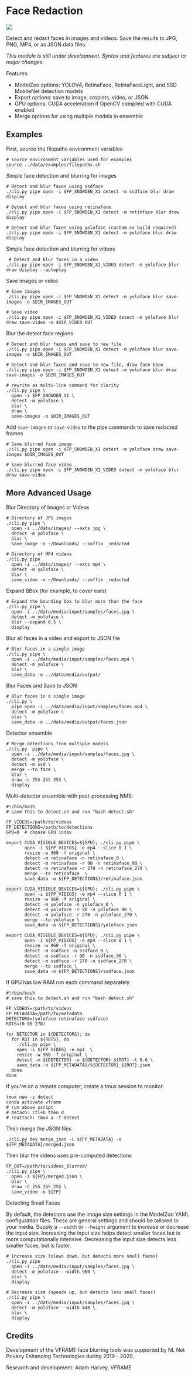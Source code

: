 # Face Redaction

![](assets/face-snowden-x1.png)


Detect and redact faces in images and videos. Save the results to JPG, PNG, MP4, or as JSON data files. 

*This module is still under development. Syntax and features are subject to major changes.*

Features:

- ModelZoo options: YOLOV4, RetinaFace, RetinaFaceLight, and SSD MobileNet detection models
- Export options: save to image, croplets, video, or JSON
- GPU options: CUDA acceleration if OpenCV compiled with CUDA enabled
- Merge options for using multiple models in ensemble


## Examples

First, source the filepaths environment variables
```
# source environment variables used for examples
source ../data/examples/filepaths.sh
```

Simple face detection and blurring for images
```
# Detect and blur faces using ssdface
./cli.py pipe open -i $FP_SNOWDEN_X1 detect -m ssdface blur draw display

# Detect and blur faces using retinaface
./cli.py pipe open -i $FP_SNOWDEN_X1 detect -m retinface blur draw display

# Detect and blur faces using yoloface (custom cv build required)
./cli.py pipe open -i $FP_SNOWDEN_X1 detect -m yoloface blur draw display
```

Simple face detection and blurring for videos
```
 # Detect and blur faces in a video
./cli.py pipe open -i $FP_SNOWDEN_X1_VIDEO detect -m yoloface blur draw display --autoplay
```

Save images or video
```
# Save images
./cli.py pipe open -i $FP_SNOWDEN_X1 detect -m yoloface blur save-images -o $DIR_IMAGES_OUT

# Save video
./cli.py pipe open -i $FP_SNOWDEN_X1_VIDEO detect -m yoloface blur draw save-video -o $DIR_VIDEO_OUT
```

Blur the detect face regions
```
# Detect and blur faces and save to new file
./cli.py pipe open -i $FP_SNOWDEN_X1 detect -m yoloface blur save-images -o $DIR_IMAGES_OUT

# Detect and blur faces and save to new file, draw face bbox
./cli.py pipe open -i $FP_SNOWDEN_X1 detect -m yoloface blur draw save-images -o $DIR_IMAGES_OUT

# rewrite as multi-line command for clarity
./cli.py pipe \
  open -i $FP_SNOWDEN_X1 \
  detect -m yoloface \
  blur \
  draw \
  save-images -o $DIR_IMAGES_OUT
```

Add `save-images` or `save-video` to the pipe commands to save redacted frames
```
# Save blurred face image
./cli.py pipe open -i $FP_SNOWDEN_X1 detect -m yoloface draw save-images $DIR_IMAGES_OUT

# Save blurred face video
./cli.py pipe open -i $FP_SNOWDEN_X1_VIDEO detect -m yoloface blur draw save-video

```

## More Advanced Usage

Blur Directory of Images or Videos 
```
# Directory of JPG images
./cli.py pipe \
  open -i ../data/images/ --exts jpg \
  detect -m yoloface \
  blur \
  save_image -o ~/Downloads/ --suffix _redacted

# Directory of MP4 videos
./cli.py pipe
  open -i ../data/images/ --exts mp4 \
  detect -m yoloface \
  blur \
  save_video -o ~/Downloads/ --suffix _redacted
```

Expand BBox (for example, to cover ears)
```
# Expand the bounding box to blur more than the face
./cli.py pipe \
  open -i ../data/media/input/samples/faces.jpg \
  detect -m yoloface \
  blur --expand 0.5 \
  display
```

Blur all faces in a video and export to JSON file
```
# Blur faces in a single image
./cli.py pipe \
  open -i ../data/media/input/samples/faces.mp4 \
  detect -m yoloface \
  blur \
  save_data -o ../data/media/output/
```

Blur Faces and Save to JSON
```
# Blur faces in a single image
./cli.py \
  pipe open -i ../data/media/input/samples/faces.mp4 \
  detect -m yoloface \
  blur \
  save_data -o ../data/media/output/faces.json
```

Detector ensemble
```
# Merge detections from multiple models
./cli.py  pipe \
  open -i ../data/media/input/samples/faces.jpg \
  detect -m yoloface \
  detect -m ssd \
  merge --to face \
  blur \
  draw -c 255 255 255 \
  display
```

Multi-detector ensemble with post-processing NMS:
```
#!/bin/bash
# save this to detect.sh and run "bash detect.sh"

FP_VIDEOS=/path/to/videos
FP_DETECTIONS=/path/to/detections
GPU=0  # choose GPU index

export CUDA_VISIBLE_DEVICES=${GPU}; ./cli.py pipe \
       open -i ${FP_VIDEOS} -e mp4 --slice 0 1 \
       resize -w 960 -f original \
       detect -m retinaface -n retinaface_0 \
       detect -m retinaface -r 90 -n retinaface_90 \
       detect -m retinaface -r 270 -n retinaface_270 \
       merge --to retinaface  \
       save_data -o ${FP_DETECTIONS}/retinaface.json

export CUDA_VISIBLE_DEVICES=${GPU}; ./cli.py pipe \
       open -i ${FP_VIDEOS} -e mp4 --slice 0 1 \
       resize -w 960 -f original \
       detect -m yoloface -n yoloface_0 \
       detect -m yoloface -r 90 -n yoloface_90 \
       detect -m yoloface -r 270 -n yoloface_270 \
       merge --to yoloface \
       save_data -o ${FP_DETECTIONS}/yoloface.json

export CUDA_VISIBLE_DEVICES=${GPU}; ./cli.py pipe \
       open -i ${FP_VIDEOS} -e mp4 --slice 0 1 \
       resize -w 960 -f original \
       detect -m ssdface -n ssdface_0 \
       detect -m ssdface -r 90 -n ssdface_90 \
       detect -m ssdface -r 270 -n ssdface_270 \
       merge --to ssdface \
       save_data -o ${FP_DETECTIONS}/ssdface.json

```

If GPU has low RAM run each command separately
```
#!/bin/bash
# save this to detect.sh and run "bash detect.sh"

FP_VIDEOS=/path/to/videos
FP_METADATA=/path/to/metadata
DETECTORS=(yoloface retinaface ssdface)
ROTS=(0 90 270)

for DETECTOR in ${DETECTORS}; do
  for ROT in ${ROTS}; do
    ./cli.py pipe \
    open -i ${FP_VIDEO} -e mp4  \
    resize -w 960 -f original \
    detect -m ${DETECTOR} -n ${DETECTOR}_${ROT} -t 0.6 \
    save_data -o ${FP_METADATA}/${DETECTOR}_${ROT}.json
  done
done
```

If you're on a remote computer, create a tmux session to monitor:
```
tmux new -s detect
conda activate vframe
# run above script
# detach: ctl+b then d
# reattach: tmux a -t detect
```

Then merge the JSON files
```
./cli.py dev merge_json -i ${FP_METADATA} -o ${FP_METADATA}/merged.json
```

Then blur the videos uses pre-computed detections
```
FP_OUT=/path/to/videos_blurred/
./cli.py pipe \
  open -i ${FP}/merged.json \
  blur \
  draw -C 255 255 255 \
  save_video -o ${FP}
```



Detecting Small Faces

By default, the detectors use the image size settings in the ModelZoo YAML configuration files. These are general settings and should be tailored to your media. Supply a `--width` or `--height` argument to increase or decrease the input size. Increasing the input size helps detect smaller faces but is more computationally intensive. Decreasing the input size detects less smaller faces, but is faster.

```
# Increase size (slows down, but detects more small faces)
./cli.py pipe 
  open -i ../data/media/input/samples/faces.jpg \
  detect -m yoloface --width 960 \
  blur \
  display

# Decrease size (speeds up, but detects less small faces)
./cli.py pipe \
  open -i ../data/media/input/samples/faces.jpg \
  detect -m yoloface --width 448 \
  blur \
  display
```



## Credits

Development of the VFRAME face blurring tools was supported by NL Net Privacy Enhancing Technologies during 2019 - 2020.


Research and development: Adam Harvey, VFRAME
